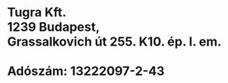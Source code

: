
<html>
<body>

<h1>
  <br>
    <br>
  Tugra Kft.<br> 
  1239 Budapest, <br> 
  Grassalkovich út 255. K10. ép. I. em.
  <br>
    <br>
  Adószám: 13222097-2-43
 </h1>
</body>
</html>
